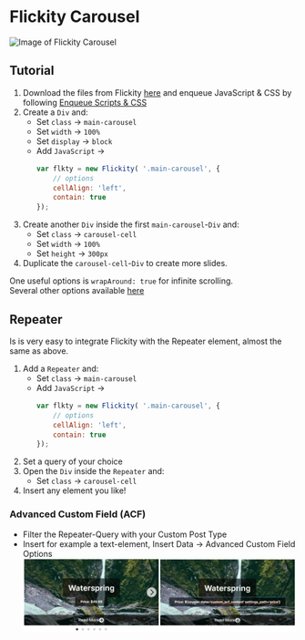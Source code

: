 # Flickity Carousel
![Image of Flickity Carousel](images/flickity-carousel.gif)  

## Tutorial
1. Download the files from Flickity [here](https://flickity.metafizzy.co/) and 
enqueue JavaScript & CSS by following [Enqueue Scripts & CSS](enqueue-scripts-css.md)
2. Create a `Div` and: 
	- Set `class` → `main-carousel`
	- Set `width` → `100%`
	- Set `display` → `block`
	- Add `JavaScript` →
		```javascript
		var flkty = new Flickity( '.main-carousel', {
			// options
			cellAlign: 'left',
			contain: true
		});
		```
3. Create another `Div` inside the first `main-carousel`-`Div` and:
	- Set `class` → `carousel-cell`
	- Set `width` → `100%`
	- Set `height` → `300px`
4. Duplicate the `carousel-cell`-`Div` to create more slides.

One useful options is `wrapAround: true` for infinite scrolling.  
Several other options available [here](https://flickity.metafizzy.co/options.html)

## Repeater
Is is very easy to integrate Flickity with the Repeater element, almost the same as above.
1. Add a `Repeater` and:
	- Set `class` → `main-carousel`
	- Add `JavaScript` →
		```javascript
		var flkty = new Flickity( '.main-carousel', {
			// options
			cellAlign: 'left',
			contain: true
		});
		```
2. Set a query of your choice
3. Open the `Div` inside the `Repeater` and:
	- Set `class` → `carousel-cell`
4. Insert any element you like!

### Advanced Custom Field (ACF)
* Filter the Repeater-Query with your Custom Post Type
* Insert for example a text-element, Insert Data → Advanced Custom Field Options
![Image of Flickity Carousel Repeater ACF](images/flickity-carousel-repeater-acf.png) 